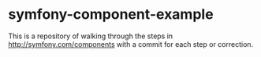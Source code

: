 symfony-component-example
=========================

This is a repository of walking through the steps in http://symfony.com/components with a commit for each step or correction.
